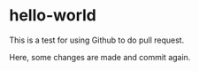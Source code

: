 # hello-world

This is a test for using Github to do pull request.

Here, some changes are made and commit again.
